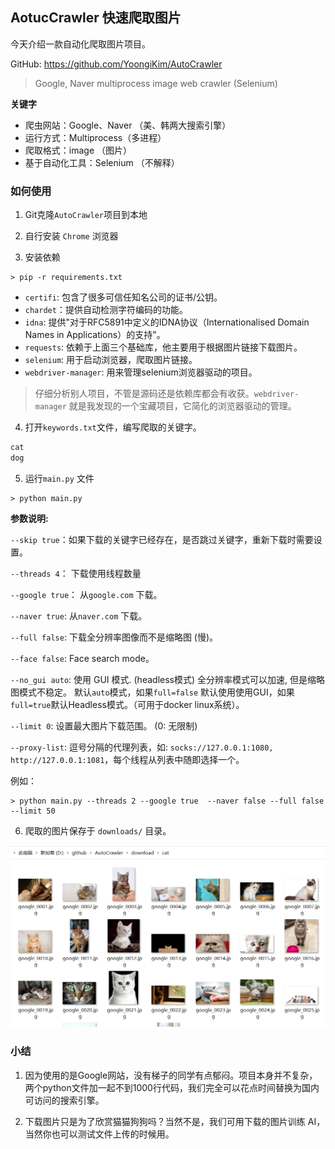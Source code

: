 ## AotucCrawler 快速爬取图片

今天介绍一款自动化爬取图片项目。

GitHub: https://github.com/YoongiKim/AutoCrawler

> Google, Naver multiprocess image web crawler (Selenium)

__关键字__

* 爬虫网站：Google、Naver （美、韩两大搜索引擎）
* 运行方式：Multiprocess（多进程）
* 爬取格式：image （图片）
* 基于自动化工具：Selenium （不解释）

### 如何使用

1. Git克隆`AutoCrawler`项目到本地

2. 自行安装 `Chrome` 浏览器

3. 安装依赖

```shell
> pip -r requirements.txt
```

 * `certifi`: 包含了很多可信任知名公司的证书/公钥。
 * `chardet`：提供自动检测字符编码的功能。
 * `idna`: 提供"对于RFC5891中定义的IDNA协议（Internationalised Domain Names in Applications）的支持"。
 * `requests`: 依赖于上面三个基础库，他主要用于根据图片链接下载图片。
 * `selenium`: 用于启动浏览器，爬取图片链接。
 * `webdriver-manager`: 用来管理selenium浏览器驱动的项目。

> 仔细分析别人项目，不管是源码还是依赖库都会有收获。`webdriver-manager` 就是我发现的一个宝藏项目，它简化的浏览器驱动的管理。

4. 打开`keywords.txt`文件，编写爬取的关键字。

```txt
cat
dog
```

5. 运行`main.py` 文件

```shell
> python main.py
```
__参数说明:__

`--skip true`：如果下载的关键字已经存在，是否跳过关键字，重新下载时需要设置。

`--threads 4`： 下载使用线程数量

`--google true`： 从`google.com` 下载。

`--naver true`: 从`naver.com` 下载。

`--full false`: 下载全分辨率图像而不是缩略图 (慢)。

`--face false`: Face search mode。

`--no_gui auto`:  使用 GUI 模式. (headless模式) 全分辨率模式可以加速, 但是缩略图模式不稳定。 默认`auto`模式，如果`full=false` 默认使用使用GUI，如果`full=true`默认Headless模式。（可用于docker linux系统）。
                   
`--limit 0`:  设置最大图片下载范围。 (0: 无限制)

`--proxy-list`: 逗号分隔的代理列表，如: `socks://127.0.0.1:1080, http://127.0.0.1:1081`，每个线程从列表中随即选择一个。

例如：

```shell
> python main.py --threads 2 --google true  --naver false --full false --limit 50
```


6. 爬取的图片保存于 `downloads/` 目录。

![](./images/autocrawler_cat.png)


### 小结

1. 因为使用的是Google网站，没有梯子的同学有点郁闷。项目本身并不复杂，两个python文件加一起不到1000行代码，我们完全可以花点时间替换为国内可访问的搜索引擎。

2. 下载图片只是为了欣赏猫猫狗狗吗？当然不是，我们可用下载的图片训练 AI，当然你也可以测试文件上传的时候用。
